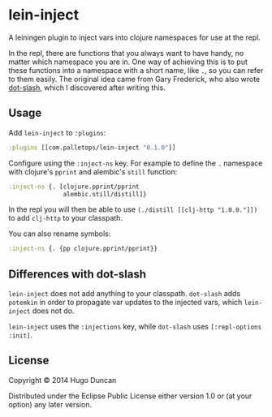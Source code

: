 # lein-inject

A leiningen plugin to inject vars into clojure namespaces for use at
the repl.

In the repl, there are functions that you always want to have handy,
no matter which namespace you are in.  One way of achieving this is to
put these functions into a namespace with a short name, like `.`, so
you can refer to them easily.  The original idea came from Gary
Frederick, who also wrote [dot-slash][dot-slash], which I discovered
after writing this.

## Usage

Add `lein-inject` to `:plugins`:

```clj
:plugins [[com.palletops/lein-inject "0.1.0"]]
```

Configure using the `:inject-ns` key.  For example to define the `.`
namespace with clojure's `pprint` and alembic's `still` function:

```clj
:inject-ns {. [clojure.pprint/pprint
               alembic.still/distill]}
```

In the repl you will then be able to use `(./distill
[[clj-http "1.0.0."]])` to add `clj-http` to your classpath.

You can also rename symbols:

```clj
:inject-ns {. {pp clojure.pprint/pprint}}
```

## Differences with dot-slash

`lein-inject` does not add anything to your classpath.  `dot-slash`
adds `potemkin` in order to propagate var updates to the injected
vars, which `lein-inject` does not do.

`lein-inject` uses the `:injections` key, while `dot-slash` uses
`[:repl-options :init]`.

## License

Copyright © 2014 Hugo Duncan

Distributed under the Eclipse Public License either version 1.0 or (at
your option) any later version.


[dot-slash]:https://github.com/gfredericks/dot-slash "Gary Frederick's dot-slash plugin"
